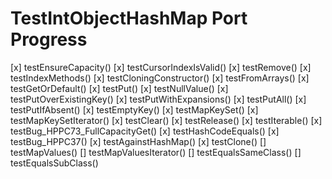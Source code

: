 # TestIntObjectHashMap Port Progress

[x] testEnsureCapacity()
[x] testCursorIndexIsValid()
[x] testRemove()
[x] testIndexMethods()
[x] testCloningConstructor()
[x] testFromArrays()
[x] testGetOrDefault()
[x] testPut()
[x] testNullValue()
[x] testPutOverExistingKey()
[x] testPutWithExpansions()
[x] testPutAll()
[x] testPutIfAbsent()
[x] testEmptyKey()
[x] testMapKeySet()
[x] testMapKeySetIterator()
[x] testClear()
[x] testRelease()
[x] testIterable()
[x] testBug_HPPC73_FullCapacityGet()
[x] testHashCodeEquals()
[x] testBug_HPPC37()
[x] testAgainstHashMap()
[x] testClone()
[] testMapValues()
[] testMapValuesIterator()
[] testEqualsSameClass()
[] testEqualsSubClass()
